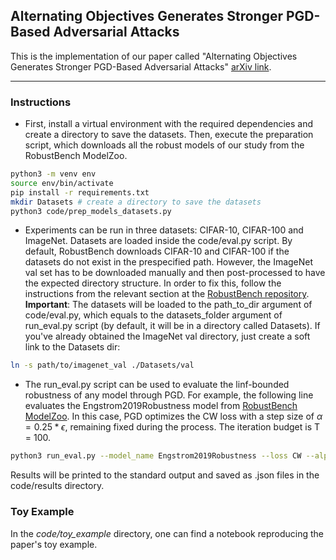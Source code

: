 ## Alternating Objectives Generates Stronger PGD-Based Adversarial Attacks

This is the implementation of our paper called "Alternating Objectives Generates Stronger PGD-Based Adversarial Attacks" [arXiv link](https://arxiv.org/abs/2212.07992). 

---

### Instructions

+ First, install a virtual environment with the required dependencies and create a directory to save the datasets. Then, execute the preparation script, which downloads all the robust models of our study from the RobustBench ModelZoo.

```bash
python3 -m venv env 
source env/bin/activate 
pip install -r requirements.txt
mkdir Datasets # create a directory to save the datasets 
python3 code/prep_models_datasets.py
```

+ Experiments can be run in three datasets: CIFAR-10, CIFAR-100 and ImageNet.
Datasets are loaded inside the code/eval.py script. 
By default, RobustBench downloads CIFAR-10 and CIFAR-100 if the datasets do not exist in the prespecified path.
However, the ImageNet val set has to be downloaded manually and then post-processed to have the expected directory structure. 
In order to fix this, follow the instructions from the relevant section at the [RobustBench repository](https://github.com/RobustBench/robustbench). </br>
**Important**: The datasets will be loaded to the path_to_dir argument of code/eval.py, which equals to the datasets_folder argument of run_eval.py script (by default, it will be in a directory called Datasets). 
If you've already obtained the ImageNet val directory, just create a soft link to the Datasets dir:
```bash
ln -s path/to/imagenet_val ./Datasets/val 
```

+ The run_eval.py script can be used to evaluate the linf-bounded robustness of any model through PGD.
For example, the following line evaluates the Engstrom2019Robustness model from [RobustBench ModelZoo](https://github.com/RobustBench/robustbench).
In this case, PGD optimizes the CW loss with a step size of $\alpha = 0.25 * \epsilon$, remaining fixed during the process.
The iteration budget is T = 100.

```bash
python3 run_eval.py --model_name Engstrom2019Robustness --loss CW --alpha_eps_ratio 0.25 --step_schedule None --iterations 100 --dataset CIFAR10
```

Results will be printed to the standard output and saved as .json files in the code/results directory.

### Toy Example 

In the *code/toy_example* directory, one can find a notebook reproducing the paper's toy example.
